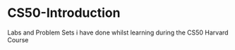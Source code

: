 # CS50-Introduction
Labs and Problem Sets i have done whilst learning during the CS50 Harvard Course
